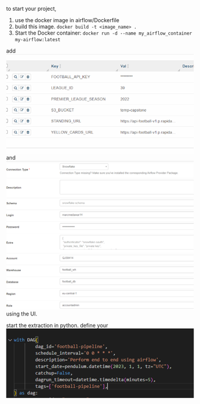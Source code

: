 to start your project,
1. use the docker image in airflow/Dockerfile
2. build this  image. 
`docker build -t <image_name> .`
3. Start the Docker container:
`docker run -d --name my_airflow_container my-airflow:latest`


add ![variable](images/variable_airflow.png) and ![Image description](images/airflow_snowfalke_conn.png) using the UI.

start the extraction in python.
define your ![dag interval](images/dag_airflow.png)